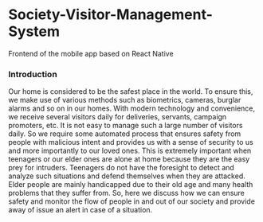 # Society-Visitor-Management-System
Frontend of the mobile app based on React Native
<h3>Introduction</h3>
Our home is considered to be the safest place in the world. To ensure this, we make use of various methods such as biometrics, cameras, burglar alarms and so on in our homes. With modern technology and convenience, we receive several visitors daily for deliveries, servants, campaign promoters, etc. It is not easy to manage such a large number of visitors daily. So we require some automated process that ensures safety from people with malicious intent and provides us with a sense of security to us and more importantly to our loved ones. This is extremely important when teenagers or our elder ones are alone at home because they are the easy prey for intruders. Teenagers do not have the foresight to detect and analyze such situations and defend themselves when they are attacked. Elder people are mainly handicapped due to their old age and many health problems that they suffer from. So, here we discuss how we can ensure safety and monitor the flow of people in and out of our society and provide away of issue an alert in case of a situation.
